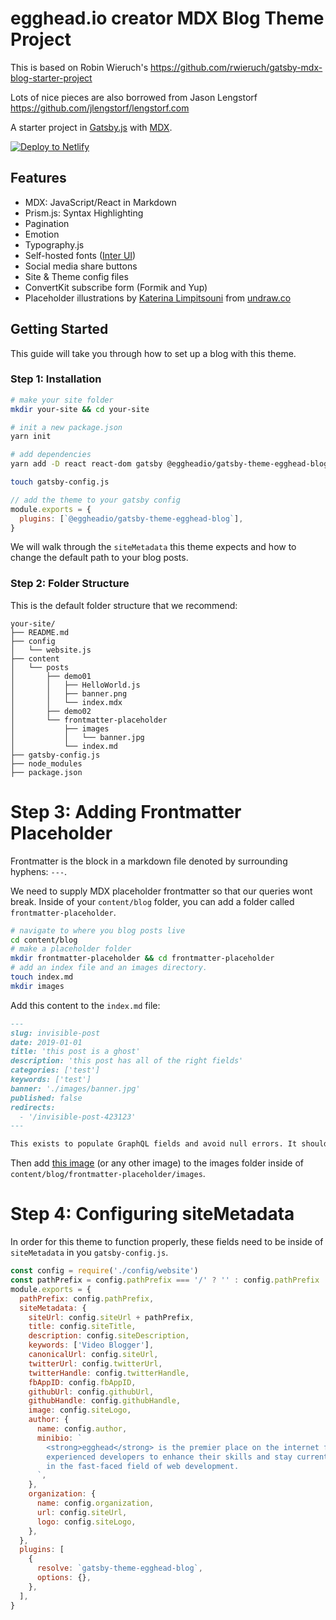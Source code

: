 # egghead.io creator MDX Blog Theme Project

This is based on Robin Wieruch's https://github.com/rwieruch/gatsby-mdx-blog-starter-project

Lots of nice pieces are also borrowed from Jason Lengstorf https://github.com/jlengstorf/lengstorf.com

A starter project in [Gatsby.js](https://www.gatsbyjs.org/) with [MDX](https://github.com/mdx-js/mdx).

[![Deploy to Netlify](https://www.netlify.com/img/deploy/button.svg)](https://app.netlify.com/start/deploy?repository=https://github.com/eggheadio/gatsby-starter-egghead-blog)

## Features

- MDX: JavaScript/React in Markdown
- Prism.js: Syntax Highlighting
- Pagination
- Emotion
- Typography.js
- Self-hosted fonts ([Inter UI](https://rsms.me/inter/))
- Social media share buttons
- Site & Theme config files
- ConvertKit subscribe form (Formik and Yup)
- Placeholder illustrations by [Katerina Limpitsouni](https://twitter.com/ninalimpi) from [undraw.co](https://undraw.co/)

## Getting Started

This guide will take you through how to set up a blog with this theme.

### Step 1: Installation

```bash
# make your site folder
mkdir your-site && cd your-site

# init a new package.json
yarn init

# add dependencies
yarn add -D react react-dom gatsby @eggheadio/gatsby-theme-egghead-blog

touch gatsby-config.js
```

```js
// add the theme to your gatsby config
module.exports = {
  plugins: [`@eggheadio/gatsby-theme-egghead-blog`],
}
```

We will walk through the `siteMetadata` this theme expects and how to change the default path to your blog posts.

### Step 2: Folder Structure

This is the default folder structure that we recommend:

```
your-site/
├── README.md
├── config
│   └── website.js
├── content
│   └── posts
│       ├── demo01
│       │   ├── HelloWorld.js
│       │   ├── banner.png
│       │   └── index.mdx
│       ├── demo02
│       └── frontmatter-placeholder
│           ├── images
│           │   └── banner.jpg
│           └── index.md
├── gatsby-config.js
├── node_modules
├── package.json
```

# Step 3: Adding Frontmatter Placeholder

Frontmatter is the block in a markdown file denoted by surrounding hyphens: `---`.

We need to supply MDX placeholder frontmatter so that our queries wont break. Inside of your `content/blog` folder, you can add a folder called `frontmatter-placeholder`.

```bash
# navigate to where you blog posts live
cd content/blog
# make a placeholder folder
mkdir frontmatter-placeholder && cd frontmatter-placeholder
# add an index file and an images directory.
touch index.md
mkdir images
```

Add this content to the `index.md` file:

```markdown
---
slug: invisible-post
date: 2019-01-01
title: 'this post is a ghost'
description: 'this post has all of the right fields'
categories: ['test']
keywords: ['test']
banner: './images/banner.jpg'
published: false
redirects:
  - '/invisible-post-423123'
---

This exists to populate GraphQL fields and avoid null errors. It should contain all of the available frontmatter.
```

Then add [this image](./example/content/posts/frontmatter-placeholder/images/banner.jpg) (or any other image) to the images folder inside of `content/blog/frontmatter-placeholder/images`.

# Step 4: Configuring siteMetadata

In order for this theme to function properly, these fields need to be inside of `siteMetadata` in you `gatsby-config.js`.

```js
const config = require('./config/website')
const pathPrefix = config.pathPrefix === '/' ? '' : config.pathPrefix
module.exports = {
  pathPrefix: config.pathPrefix,
  siteMetadata: {
    siteUrl: config.siteUrl + pathPrefix,
    title: config.siteTitle,
    description: config.siteDescription,
    keywords: ['Video Blogger'],
    canonicalUrl: config.siteUrl,
    twitterUrl: config.twitterUrl,
    twitterHandle: config.twitterHandle,
    fbAppID: config.fbAppID,
    githubUrl: config.githubUrl,
    githubHandle: config.githubHandle,
    image: config.siteLogo,
    author: {
      name: config.author,
      minibio: `
        <strong>egghead</strong> is the premier place on the internet for 
        experienced developers to enhance their skills and stay current
        in the fast-faced field of web development.
      `,
    },
    organization: {
      name: config.organization,
      url: config.siteUrl,
      logo: config.siteLogo,
    },
  },
  plugins: [
    {
      resolve: `gatsby-theme-egghead-blog`,
      options: {},
    },
  ],
}
```
